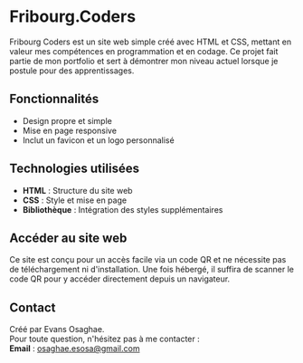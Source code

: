 # Fribourg.Coders

Fribourg Coders est un site web simple créé avec HTML et CSS, mettant en valeur mes compétences en programmation et en codage. 
Ce projet fait partie de mon portfolio et sert à démontrer mon niveau actuel lorsque je postule pour des apprentissages.

## Fonctionnalités
- Design propre et simple
- Mise en page responsive
- Inclut un favicon et un logo personnalisé

## Technologies utilisées
- **HTML** : Structure du site web
- **CSS** : Style et mise en page
- **Bibliothèque** : Intégration des styles supplémentaires

## Accéder au site web
Ce site est conçu pour un accès facile via un code QR et ne nécessite pas de téléchargement ni d'installation. 
Une fois hébergé, il suffira de scanner le code QR pour y accéder directement depuis un navigateur.

## Contact
Créé par Evans Osaghae.  
Pour toute question, n'hésitez pas à me contacter :  
**Email** : osaghae.esosa@gmail.com
